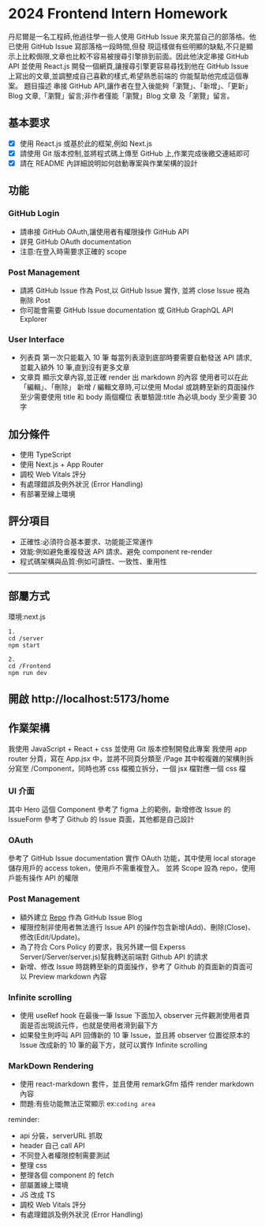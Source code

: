 # 2024 Frontend Intern Homework

丹尼爾是一名工程師,他過往學一些人使用 GitHub Issue 來充當自己的部落格。他已使用 GitHub Issue 寫部落格一段時間,但發
現這樣做有些明顯的缺點,不只是顯示上比較侷限,文章也比較不容易被搜尋引擎排到前面。因此他決定串接 GitHub API 並使用
React.js 開發一個網頁,讓搜尋引擎更容易尋找到他在 GitHub Issue 上寫出的文章,並調整成自己喜歡的樣式,希望熟悉前端的
你能幫助他完成這個專案。
題目描述
串接 GitHub API,讓作者在登入後能夠「瀏覽」、「新增」、「更新」Blog 文章,「瀏覽」留言;非作者僅能「瀏覽」Blog 文章
及「瀏覽」留言。

## 基本要求

- [x] 使用 React.js 或基於此的框架,例如 Next.js
- [x] 請使用 Git 版本控制,並將程式碼上傳至 GitHub 上,作業完成後繳交連結即可
- [x] 請在 README 內詳細說明如何啟動專案與作業架構的設計

## 功能

### GitHub Login

- 請串接 GitHub OAuth,讓使用者有權限操作 GitHub API
- 詳見 GitHub OAuth documentation
- 注意:在登入時需要求正確的 scope

### Post Management

- 請將 GitHub Issue 作為 Post,以 GitHub Issue 實作, 並將 close Issue 視為刪除 Post
- 你可能會需要 GitHub Issue documentation 或 GitHub GraphQL API Explorer

### User Interface

- 列表頁
  第一次只能載入 10 筆
  每當列表滾到底部時要需要自動發送 API 請求,並載入額外 10 筆,直到沒有更多文章
- 文章頁
  顯示文章內容,並正確 render 出 markdown 的內容
  使用者可以在此「編輯」、「刪除」
  新增 / 編輯文章時,可以使用 Modal 或跳轉至新的頁面操作
  至少需要使用 title 和 body 兩個欄位
  表單驗證:title 為必填,body 至少需要 30 字

## 加分條件

- 使用 TypeScript
- 使用 Next.js + App Router
- 調校 Web Vitals 評分
- 有處理錯誤及例外狀況 (Error Handling)
- 有部署至線上環境

## 評分項目

- 正確性:必須符合基本要求、功能能正常運作
- 效能:例如避免重複發送 API 請求、避免 component re-render
- 程式碼架構與品質:例如可讀性、一致性、重用性

---

## 部屬方式

環境:next.js

```
1.
cd /server
npm start
```

```
2.
cd /Frontend
npm run dev
```

## 開啟 http://localhost:5173/home

## 作業架構

我使用 JavaScript + React + css 並使用 Git 版本控制開發此專案
我使用 app router 分頁，寫在 App.jsx 中，並將不同頁分類至 /Page
其中較複雜的架構則拆分寫至 /Component，同時也將 css 檔獨立拆分，一個 jsx 檔對應一個 css 檔

### UI 介面

其中 Hero 這個 Component 參考了 figma 上的範例，新增修改 Issue 的 IssueForm 參考了 Github 的 Issue 頁面，其他都是自己設計

### OAuth

參考了 GitHub Issue documentation 實作 OAuth 功能，其中使用 local storage 儲存用戶的 access token，使用戶不需重複登入。
並將 Scope 設為 repo，使用戶能有操作 API 的權限

### Post Management

- 額外建立 [Repo](https://github.com/pizza6inch/Github-Blog) 作為 GitHub Issue Blog
- 權限控制非使用者無法進行 Issue API 的操作包含新增(Add)、刪除(Close)、修改(Edit/Update)。
- 為了符合 Cors Policy 的要求，我另外建一個 Experss Server(/Server/server.js)幫我轉送前端對 Github API 的請求
- 新增、修改 Issue 時跳轉至新的頁面操作，參考了 Github 的頁面新的頁面可以 Preview markdown 內容

### Infinite scrolling

- 使用 useRef hook 在最後一筆 Issue 下面加入 observer 元件觀測使用者頁面是否出現該元件，也就是使用者滑到最下方
- 如果發生則呼叫 API 回傳新的 10 筆 Issue，並且將 observer 位置從原本的 Issue 改成新的 10 筆的最下方，就可以實作 Infinite scrolling

### MarkDown Rendering

- 使用 react-markdown 套件，並且使用 remarkGfm 插件 render markdown 內容
- 問題:有些功能無法正常顯示 ex:`coding area `

reminder:

- api 分裝，serverURL 抓取
- header 自己 call API
- 不同登入者權限控制需要測試
- 整理 css
- 整理各個 component 的 fetch
- 部屬置線上環境
- JS 改成 TS
- 調校 Web Vitals 評分
- 有處理錯誤及例外狀況 (Error Handling)
